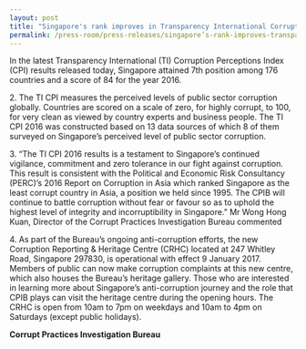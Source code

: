 ```yaml
---
layout: post
title: "Singapore's rank improves in Transparency International Corruption Perceptions Index"
permalink: /press-room/press-releases/singapore’s-rank-improves-transparency-international-corruption/
---
```


In the latest Transparency International (TI) Corruption Perceptions Index (CPI) results released today, Singapore attained 7th position among 176 countries and a score of 84 for the year 2016.

2\. The TI CPI measures the perceived levels of public sector corruption globally. Countries are scored on a scale of zero, for highly corrupt, to 100, for very clean as viewed by country experts and business people. The TI CPI 2016 was constructed based on 13 data sources of which 8 of them surveyed on Singapore’s perceived level of public sector corruption.

3\. “The TI CPI 2016 results is a testament to Singapore’s continued vigilance, commitment and zero tolerance in our fight against corruption. This result is consistent with the Political and Economic Risk Consultancy (PERC)’s 2016 Report on Corruption in Asia which ranked Singapore as the least corrupt country in Asia, a position we held since 1995. The CPIB will continue to battle corruption without fear or favour so as to uphold the highest level of integrity and incorruptibility in Singapore.” Mr Wong Hong Kuan, Director of the Corrupt Practices Investigation Bureau commented

4\. As part of the Bureau’s ongoing anti-corruption efforts, the new Corruption Reporting & Heritage Centre (CRHC) located at 247 Whitley Road, Singapore 297830, is operational with effect 9 January 2017. Members of public can now make corruption complaints at this new centre, which also houses the Bureau’s heritage gallery. Those who are interested in learning more about Singapore’s anti-corruption journey and the role that CPIB plays can visit the heritage centre during the opening hours. The CRHC is open from 10am to 7pm on weekdays and 10am to 4pm on Saturdays (except public holidays).

**Corrupt Practices Investigation Bureau**
